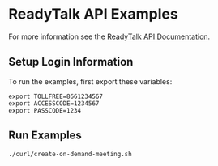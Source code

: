 # ReadyTalk API Examples

For more information see the [ReadyTalk API Documentation](https://cc.readytalk.com/api/1.3/rest).

## Setup Login Information

To run the examples, first export these variables:

    export TOLLFREE=8661234567
    export ACCESSCODE=1234567
    export PASSCODE=1234

## Run Examples

    ./curl/create-on-demand-meeting.sh
